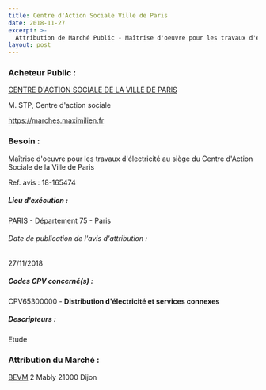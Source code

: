 ```yaml
---
title: Centre d'Action Sociale Ville de Paris
date: 2018-11-27
excerpt: >-
  Attribution de Marché Public - Maîtrise d'oeuvre pour les travaux d'électricité au siège du Centre d'Action Sociale de la Ville de Paris
layout: post
---
```


### Acheteur Public : 
<a href="/acheteur-138/siren-267500049"> CENTRE D'ACTION SOCIALE DE LA VILLE DE PARIS</a><br/>

M. STP, Centre d'action sociale




https://marches.maximilien.fr
### Besoin :

Maîtrise d'oeuvre pour les travaux d'électricité au siège du Centre d'Action Sociale de la Ville de Paris

Ref. avis : 18-165474


##### Lieu d'exécution :

PARIS - Département 75 - Paris

###### Date de publication de l'avis d'attribution : 
27/11/2018

##### Codes CPV concerné(s) :
CPV65300000 - **Distribution d'électricité et services connexes** <br/>

##### Descripteurs :
Etude <br/>

### Attribution du Marché :
<a href="/entreprise-567/siren-498019454"> BEVM</a>    2 Mably 21000 Dijon <br/>
